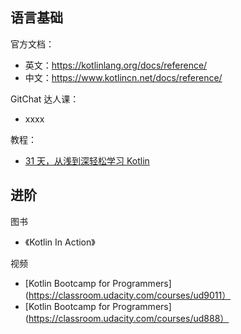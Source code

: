 ## 语言基础

官方文档：
* 英文：https://kotlinlang.org/docs/reference/
* 中文：https://www.kotlincn.net/docs/reference/

GitChat 达人课：
* xxxx
 
教程：
* [31 天，从浅到深轻松学习 Kotlin](https://mp.weixin.qq.com/s/1mp5F4A-pqkaRknY6kAKzA)

## 进阶

图书
* 《Kotlin In Action》

视频
* [Kotlin Bootcamp for Programmers](https://classroom.udacity.com/courses/ud9011）
* [Kotlin Bootcamp for Programmers](https://classroom.udacity.com/courses/ud888）
